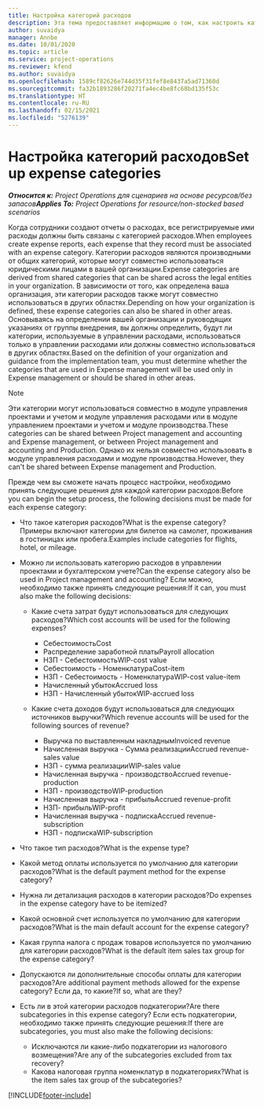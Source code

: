 ```yaml
---
title: Настройка категорий расходов
description: Эта тема предоставляет информацию о том, как настроить категории расходов и общие категории для отчетов о расходах.
author: suvaidya
manager: Annbe
ms.date: 10/01/2020
ms.topic: article
ms.service: project-operations
ms.reviewer: kfend
ms.author: suvaidya
ms.openlocfilehash: 1589cf82626e744d35f31fef8e8437a5ad71360d
ms.sourcegitcommit: fa32b1893286f20271fa4ec4be8fc68bd135f53c
ms.translationtype: HT
ms.contentlocale: ru-RU
ms.lasthandoff: 02/15/2021
ms.locfileid: "5276139"
---
```

# <a name="set-up-expense-categories"></a><span data-ttu-id="43051-103">Настройка категорий расходов</span><span class="sxs-lookup"><span data-stu-id="43051-103">Set up expense categories</span></span>

<span data-ttu-id="43051-104">_**Относится к:** Project Operations для сценариев на основе ресурсов/без запасов_</span><span class="sxs-lookup"><span data-stu-id="43051-104">_**Applies To:** Project Operations for resource/non-stocked based scenarios_</span></span>

<span data-ttu-id="43051-105">Когда сотрудники создают отчеты о расходах, все регистрируемые ими расходы должны быть связаны с категорией расходов.</span><span class="sxs-lookup"><span data-stu-id="43051-105">When employees create expense reports, each expense that they record must be associated with an expense category.</span></span> <span data-ttu-id="43051-106">Категории расходов являются производными от общих категорий, которые могут совместно использоваться юридическими лицами в вашей организации.</span><span class="sxs-lookup"><span data-stu-id="43051-106">Expense categories are derived from shared categories that can be shared across the legal entities in your organization.</span></span> <span data-ttu-id="43051-107">В зависимости от того, как определена ваша организация, эти категории расходов также могут совместно использоваться в других областях.</span><span class="sxs-lookup"><span data-stu-id="43051-107">Depending on how your organization is defined, these expense categories can also be shared in other areas.</span></span> <span data-ttu-id="43051-108">Основываясь на определении вашей организации и руководящих указаниях от группы внедрения, вы должны определить, будут ли категории, используемые в управлении расходами, использоваться только в управлении расходами или должны совместно использоваться в других областях.</span><span class="sxs-lookup"><span data-stu-id="43051-108">Based on the definition of your organization and guidance from the implementation team, you must determine whether the categories that are used in Expense management will be used only in Expense management or should be shared in other areas.</span></span>

> [!NOTE]
> <span data-ttu-id="43051-109">Эти категории могут использоваться совместно в модуле управления проектами и учетом и модуле управления расходами или в модуле управлением проектами и учетом и модуле производства.</span><span class="sxs-lookup"><span data-stu-id="43051-109">These categories can be shared between Project management and accounting and Expense management, or between Project management and accounting and Production.</span></span> <span data-ttu-id="43051-110">Однако их нельзя совместно использовать в модуле управления расходами и модуле производства.</span><span class="sxs-lookup"><span data-stu-id="43051-110">However, they can't be shared between Expense management and Production.</span></span>

<span data-ttu-id="43051-111">Прежде чем вы сможете начать процесс настройки, необходимо принять следующие решения для каждой категории расходов:</span><span class="sxs-lookup"><span data-stu-id="43051-111">Before you can begin the setup process, the following decisions must be made for each expense category:</span></span>

- <span data-ttu-id="43051-112">Что такое категория расходов?</span><span class="sxs-lookup"><span data-stu-id="43051-112">What is the expense category?</span></span> <span data-ttu-id="43051-113">Примеры включают категории для билетов на самолет, проживания в гостиницах или пробега.</span><span class="sxs-lookup"><span data-stu-id="43051-113">Examples include categories for flights, hotel, or mileage.</span></span>
- <span data-ttu-id="43051-114">Можно ли использовать категорию расходов в управлении проектами и бухгалтерском учете?</span><span class="sxs-lookup"><span data-stu-id="43051-114">Can the expense category also be used in Project management and accounting?</span></span> <span data-ttu-id="43051-115">Если можно, необходимо также принять следующие решения:</span><span class="sxs-lookup"><span data-stu-id="43051-115">If it can, you must also make the following decisions:</span></span>

    - <span data-ttu-id="43051-116">Какие счета затрат будут использоваться для следующих расходов?</span><span class="sxs-lookup"><span data-stu-id="43051-116">Which cost accounts will be used for the following expenses?</span></span>

        - <span data-ttu-id="43051-117">Себестоимость</span><span class="sxs-lookup"><span data-stu-id="43051-117">Cost</span></span>
        - <span data-ttu-id="43051-118">Распределение заработной платы</span><span class="sxs-lookup"><span data-stu-id="43051-118">Payroll allocation</span></span>
        - <span data-ttu-id="43051-119">НЗП - Себестоимость</span><span class="sxs-lookup"><span data-stu-id="43051-119">WIP-cost value</span></span>
        - <span data-ttu-id="43051-120">Себестоимость - Номенклатура</span><span class="sxs-lookup"><span data-stu-id="43051-120">Cost-item</span></span>
        - <span data-ttu-id="43051-121">НЗП - Себестоимость - Номенклатура</span><span class="sxs-lookup"><span data-stu-id="43051-121">WIP-cost value-item</span></span>
        - <span data-ttu-id="43051-122">Начисленный убыток</span><span class="sxs-lookup"><span data-stu-id="43051-122">Accrued loss</span></span>
        - <span data-ttu-id="43051-123">НЗП - Начисленный убыток</span><span class="sxs-lookup"><span data-stu-id="43051-123">WIP-accrued loss</span></span>

    - <span data-ttu-id="43051-124">Какие счета доходов будут использоваться для следующих источников выручки?</span><span class="sxs-lookup"><span data-stu-id="43051-124">Which revenue accounts will be used for the following sources of revenue?</span></span>

        - <span data-ttu-id="43051-125">Выручка по выставленным накладным</span><span class="sxs-lookup"><span data-stu-id="43051-125">Invoiced revenue</span></span>
        - <span data-ttu-id="43051-126">Начисленная выручка - Сумма реализации</span><span class="sxs-lookup"><span data-stu-id="43051-126">Accrued revenue-sales value</span></span>
        - <span data-ttu-id="43051-127">НЗП - сумма реализации</span><span class="sxs-lookup"><span data-stu-id="43051-127">WIP-sales value</span></span>
        - <span data-ttu-id="43051-128">Начисленная выручка - производство</span><span class="sxs-lookup"><span data-stu-id="43051-128">Accrued revenue-production</span></span>
        - <span data-ttu-id="43051-129">НЗП - производство</span><span class="sxs-lookup"><span data-stu-id="43051-129">WIP-production</span></span>
        - <span data-ttu-id="43051-130">Начисленная выручка - прибыль</span><span class="sxs-lookup"><span data-stu-id="43051-130">Accrued revenue-profit</span></span>
        - <span data-ttu-id="43051-131">НЗП- прибыль</span><span class="sxs-lookup"><span data-stu-id="43051-131">WIP-profit</span></span>
        - <span data-ttu-id="43051-132">Начисленная выручка - подписка</span><span class="sxs-lookup"><span data-stu-id="43051-132">Accrued revenue-subscription</span></span>
        - <span data-ttu-id="43051-133">НЗП - подписка</span><span class="sxs-lookup"><span data-stu-id="43051-133">WIP-subscription</span></span>

- <span data-ttu-id="43051-134">Что такое тип расходов?</span><span class="sxs-lookup"><span data-stu-id="43051-134">What is the expense type?</span></span>
- <span data-ttu-id="43051-135">Какой метод оплаты используется по умолчанию для категории расходов?</span><span class="sxs-lookup"><span data-stu-id="43051-135">What is the default payment method for the expense category?</span></span>
- <span data-ttu-id="43051-136">Нужна ли детализация расходов в категории расходов?</span><span class="sxs-lookup"><span data-stu-id="43051-136">Do expenses in the expense category have to be itemized?</span></span>
- <span data-ttu-id="43051-137">Какой основной счет используется по умолчанию для категории расходов?</span><span class="sxs-lookup"><span data-stu-id="43051-137">What is the main default account for the expense category?</span></span>
- <span data-ttu-id="43051-138">Какая группа налога с продаж товаров используется по умолчанию для категории расходов?</span><span class="sxs-lookup"><span data-stu-id="43051-138">What is the default item sales tax group for the expense category?</span></span>
- <span data-ttu-id="43051-139">Допускаются ли дополнительные способы оплаты для категории расходов?</span><span class="sxs-lookup"><span data-stu-id="43051-139">Are additional payment methods allowed for the expense category?</span></span> <span data-ttu-id="43051-140">Если да, то какие?</span><span class="sxs-lookup"><span data-stu-id="43051-140">If so, what are they?</span></span>
- <span data-ttu-id="43051-141">Есть ли в этой категории расходов подкатегории?</span><span class="sxs-lookup"><span data-stu-id="43051-141">Are there subcategories in this expense category?</span></span> <span data-ttu-id="43051-142">Если есть подкатегории, необходимо также принять следующие решения:</span><span class="sxs-lookup"><span data-stu-id="43051-142">If there are subcategories, you must also make the following decisions:</span></span>

    - <span data-ttu-id="43051-143">Исключаются ли какие-либо подкатегории из налогового возмещения?</span><span class="sxs-lookup"><span data-stu-id="43051-143">Are any of the subcategories excluded from tax recovery?</span></span>
    - <span data-ttu-id="43051-144">Какова налоговая группа номенклатур в подкатегориях?</span><span class="sxs-lookup"><span data-stu-id="43051-144">What is the item sales tax group of the subcategories?</span></span>


[!INCLUDE[footer-include](../includes/footer-banner.md)]